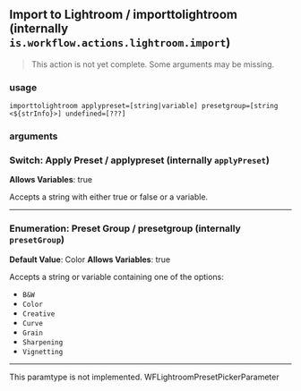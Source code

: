 
## Import to Lightroom / importtolightroom (internally `is.workflow.actions.lightroom.import`)

> This action is not yet complete. Some arguments may be missing.


### usage
`importtolightroom applypreset=[string|variable] presetgroup=[string <${strInfo}>] undefined=[???]`

### arguments
### Switch: Apply Preset / applypreset (internally `applyPreset`)
**Allows Variables**: true


Accepts a string with either true or false
or a variable.

---

### Enumeration: Preset Group / presetgroup (internally `presetGroup`)
**Default Value**: Color
**Allows Variables**: true


Accepts a string 
or variable
containing one of the options:

- `B&W`
- `Color`
- `Creative`
- `Curve`
- `Grain`
- `Sharpening`
- `Vignetting`

---

This paramtype is not implemented. WFLightroomPresetPickerParameter

